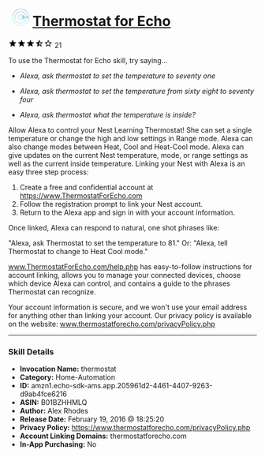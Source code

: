 # &nbsp;<img src="skill_icon" alt="Thermostat for Echo icon" width="36"> [Thermostat for Echo](http://alexa.amazon.com/#skills/amzn1.echo-sdk-ams.app.205961d2-4461-4407-9263-d9ab4fce6216)
![3.9 stars](../../images/ic_star_black_18dp_1x.png)![3.9 stars](../../images/ic_star_black_18dp_1x.png)![3.9 stars](../../images/ic_star_black_18dp_1x.png)![3.9 stars](../../images/ic_star_half_black_18dp_1x.png)![3.9 stars](../../images/ic_star_border_black_18dp_1x.png) 21

To use the Thermostat for Echo skill, try saying...

* *Alexa, ask thermostat to set the temperature to seventy one*

* *Alexa, ask thermostat to set the temperature from sixty eight to seventy four*

* *Alexa, ask thermostat what the temperature is inside?*

Allow Alexa to control your Nest Learning Thermostat! She can set a single temperature or change the high and low settings in Range mode. Alexa can also change modes between Heat, Cool and Heat-Cool mode. Alexa can give updates on the current Nest temperature, mode, or range settings as well as the current inside temperature. Linking your Nest with Alexa is an easy three step process:

1. Create a free and confidential account at https://www.ThermostatForEcho.com
2. Follow the registration prompt to link your Nest account.
3. Return to the Alexa app and sign in with your account information.  

Once linked, Alexa can respond to natural, one shot phrases like:

"Alexa, ask Thermostat to set the temperature to 81."
Or:
"Alexa, tell Thermostat to change to Heat Cool mode."

www.ThermostatForEcho.com/help.php has easy-to-follow instructions for account linking, allows you to manage your connected devices, choose which device Alexa can control, and contains a guide to the phrases Thermostat can recognize. 

Your account information is secure, and we won't use your email address for anything other than linking your account. Our privacy policy is available on the website:
www.thermostatforecho.com/privacyPolicy.php

***

### Skill Details

* **Invocation Name:** thermostat
* **Category:** Home-Automation
* **ID:** amzn1.echo-sdk-ams.app.205961d2-4461-4407-9263-d9ab4fce6216
* **ASIN:** B01BZHHMLQ
* **Author:** Alex Rhodes
* **Release Date:** February 19, 2016 @ 18:25:20
* **Privacy Policy:** https://www.thermostatforecho.com/privacyPolicy.php
* **Account Linking Domains:** thermostatforecho.com
* **In-App Purchasing:** No
